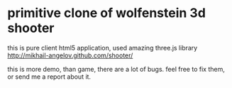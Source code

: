 primitive clone of wolfenstein 3d shooter
=======

this is pure client html5 application, used amazing three.js library
http://mikhail-angelov.github.com/shooter/

this is more demo, than game, there are a lot of bugs.
feel free to fix them, or send me a report about it.
